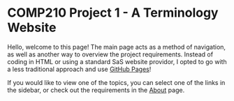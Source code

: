# COMP210 Project 1 - A Terminology Website

Hello, welcome to this page! The main page acts as a method of navigation, as well as another way to overview the project requirements. Instead of coding in HTML or using a standard SaS website providor, I opted to go with a less traditional approach and use [GitHub Pages](https://pages.github.com/)!

If you would like to view one of the topics, you can select one of the links in the sidebar, or check out the requirements in the [About](/about.md) page.
